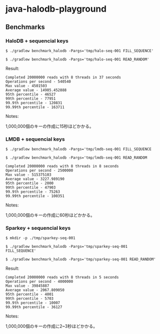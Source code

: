 # java-halodb-playground

## Benchmarks

### HaloDB + sequencial keys

```console
$ ./gradlew benchmark_halodb -Pargs='tmp/halo-seq-001 FILL_SEQUENCE'

$ ./gradlew benchmark_halodb -Pargs='tmp/halo-seq-001 READ_RANDOM'
```

Result:

```
Completed 20000000 reads with 8 threads in 37 seconds
Operations per second - 540540
Max value - 4501503
Average value - 14985.452888
95th percentile - 46527
99th percentile - 77951
99.9th percentile - 120831
99.99th percentile - 163711
```

Notes:

1,000,000個のキーの作成に15秒ほどかかる。

### LMDB + sequencial keys

```console
$ ./gradlew benchmark_halodb -Pargs='tmp/lmdb-seq-001 FILL_SEQUENCE

$ ./gradlew benchmark_halodb -Pargs='tmp/lmdb-seq-001 READ_RANDOM
```

```
Completed 20000000 reads with 8 threads in 8 seconds
Operations per second - 2500000
Max value - 515375103
Average value - 3227.989190
95th percentile - 2000
99th percentile - 47903
99.9th percentile - 75263
99.99th percentile - 100351
```

Notes:

1,000,000個のキーの作成に60秒ほどかかる。

### Sparkey + sequencial keys

```console
$ mkdir -p ./tmp/sparkey-seq-001

$ ./gradlew benchmark_halodb -Pargs='tmp/sparkey-seq-001 FILL_SEQUENCE'

$ ./gradlew benchmark_halodb -Pargs='tmp/sparkey-seq-001 READ_RANDOM'
```

Result:

```
Completed 20000000 reads with 8 threads in 5 seconds
Operations per second - 4000000
Max value - 39845887
Average value - 2067.809050
95th percentile - 4001
99th percentile - 5703
99.9th percentile - 10007
99.99th percentile - 36127
```

Notes:

1,000,000個のキーの作成に2~3秒ほどかかる。
